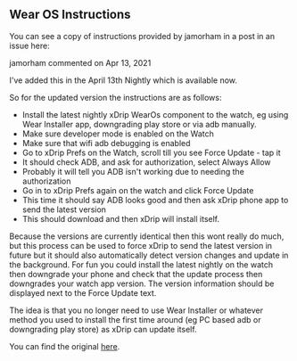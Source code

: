 ## Wear OS Instructions  
  
You can see a copy of instructions provided by jamorham in a post in an issue here:  
  
jamorham commented on Apr 13, 2021  

I've added this in the April 13th Nightly which is available now.  

So for the updated version the instructions are as follows:  

- Install the latest nightly xDrip WearOs component to the watch, eg using Wear Installer app, downgrading play store or via adb manually.
- Make sure developer mode is enabled on the Watch  
- Make sure that wifi adb debugging is enabled
- Go to xDrip Prefs on the Watch, scroll till you see Force Update - tap it
- It should check ADB, and ask for authorization, select Always Allow
- Probably it will tell you ADB isn't working due to needing the authorization
- Go in to xDrip Prefs again on the watch and click Force Update
- This time it should say ADB looks good and then ask xDrip phone app to send the latest version
- This should download and then xDrip will install itself.  
  
Because the versions are currently identical then this wont really do much, but this process can be used to force xDrip to send the latest version in future but it should also automatically detect version changes and update in the background. For fun you could install the latest nightly on the watch then downgrade your phone and check that the update process then downgrades your watch app version. The version information should be displayed next to the Force Update text.  
  
The idea is that you no longer need to use Wear Installer or whatever method you used to install the first time around (eg PC based adb or downgrading play store) as xDrip can update itself.  
  
You can find the original [here](https://github.com/NightscoutFoundation/xDrip/issues/1648#issuecomment-818600901).  
